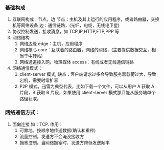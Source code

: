 ### 基础构成

1. 互联网构成：节点，边
   节点：主机及其上运行的应用程序，或者路由器，交换机等网络设备
   边：通信链路，(光纤，电缆，无线电卫星)
2. 协议控制发送，接收消息，如 TCP,IP,HTTP,FTP,PPP 等
3. 网络结构
   1. 网络边缘 edge：主机，应用程序
   2. 网络核心 core：互联着的路由器，网络的网络，(主要提供数据交互，相当于中转站)
   3. 网络通道接入网，物理媒体 access：有线或者无线通信链路
4. 网络通信模式：
   1. client-server 模式, 缺点：客户端请求过多会导致服务器载荷过大，导致宕机，需要时常扩容
   2. P2P 模式，迅雷为典型代表，比如下载一个文件，可以从用户 A 获取 A 片段，B 获取 B 片段，如果使用 client-server 模式那只能从服务端单个路径获取。

### 网络通信方式：

1. 面向连接,如：TCP. 作用：
   1. 可靠地。按顺序地传送数据(确认和重传)
   2. 流量控制。发送方不会淹没接收方
   3. 拥塞控制。当网络拥塞时，发送方降低发送频率
